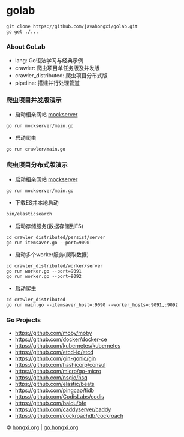 # golab
```
git clone https://github.com/javahongxi/golab.git
go get ./...
```

### About GoLab
- lang: Go语法学习与经典示例
- crawler: 爬虫项目单任务版及并发版
- crawler_distributed: 爬虫项目分布式版
- pipeline: 搭建并行处理管道

### 爬虫项目并发版演示
- 启动相亲网站 [mockserver](https://github.com/javahongxi/mockserver)
```shell
go run mockserver/main.go
```
- 启动爬虫
```shell
go run crawler/main.go
```

### 爬虫项目分布式版演示
- 启动相亲网站 [mockserver](https://github.com/javahongxi/mockserver)
```shell
go run mockserver/main.go
```
- 下载ES并本地启动
```shell
bin/elasticsearch
```
- 启动存储服务(数据存储到ES)
```shell
cd crawler_distributed/persist/server
go run itemsaver.go --port=9090
```
- 启动多个worker服务(爬取数据)
```shell
cd crawler_distributed/worker/server
go run worker.go --port=9091
go run worker.go --port=9092
```
- 启动爬虫
```shell
cd crawler_distributed
go run main.go --itemsaver_host=:9090 --worker_hosts=:9091,:9092
```

### Go Projects
- https://github.com/moby/moby
- https://github.com/docker/docker-ce
- https://github.com/kubernetes/kubernetes
- https://github.com/etcd-io/etcd
- https://github.com/gin-gonic/gin
- https://github.com/hashicorp/consul
- https://github.com/micro/go-micro
- https://github.com/nsqio/nsq
- https://github.com/elastic/beats
- https://github.com/pingcap/tidb
- https://github.com/CodisLabs/codis
- https://github.com/baidu/bfe
- https://github.com/caddyserver/caddy
- https://github.com/cockroachdb/cockroach

&copy; [hongxi.org](http://hongxi.org) | [go.hongxi.org](http://go.hongxi.org)
